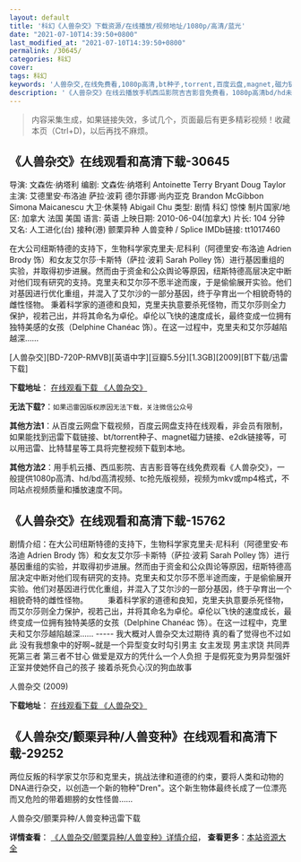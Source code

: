 ```yaml
---
layout: default
title: '科幻《人兽杂交》下载资源/在线播放/视频地址/1080p/高清/蓝光'
date: "2021-07-10T14:39:50+0800"
last_modified_at: "2021-07-10T14:39:50+0800"
permalink: /30645/
categories: 科幻
cover:
tags: 科幻
keywords: '人兽杂交,在线免费看,1080p高清,bt种子,torrent,百度云盘,magnet,磁力链,迅雷下载资源'
description: '《人兽杂交》在线云播放手机西瓜影院吉吉影音免费看，1080p高清bd/hd未删减完整版和tc抢先枪版，mkv/mp4格式，附带bt/torrent种子、magnet/磁力链、百度云盘、网盘资源迅雷下载链接'
---
```


>内容采集生成，如果链接失效，多试几个，页面最后有更多精彩视频！收藏本页（Ctrl+D)，以后再找不麻烦。


## 《人兽杂交》在线观看和高清下载-30645

导演: 文森佐·纳塔利 编剧: 文森佐·纳塔利 Antoinette Terry Bryant Doug Taylor 主演: 艾德里安·布洛迪 萨拉·波莉 德尔菲娜·尚内亚克 Brandon McGibbon Simona Maicanescu 大卫·休莱特 Abigail Chu 类型: 剧情 科幻 惊悚 制片国家/地区: 加拿大 法国 美国 语言: 英语 上映日期: 2010-06-04(加拿大) 片长: 104 分钟 又名: 人工进化(台) 接种(港) 颤栗异种 人兽变种 / Splice IMDb链接: tt1017460

在大公司纽斯特德的支持下，生物科学家克里夫·尼科利（阿德里安·布洛迪 Adrien Brody 饰）和女友艾尔莎·卡斯特（萨拉·波莉 Sarah Polley 饰）进行基因重组的实验，并取得初步进展。然而由于资金和公众舆论等原因，纽斯特德高层决定中断对他们现有研究的支持。克里夫和艾尔莎不愿半途而废，于是偷偷展开实验。他们对基因进行优化重组，并混入了艾尔沙的一部分基因，终于孕育出一个相貌奇特的雌性怪物。 秉着科学家的道德和良知，克里夫执意要杀死怪物，而艾尔莎则全力保护，视若己出，并将其命名为卓伦。卓伦以飞快的速度成长，最终变成一位拥有独特美感的女孩（Delphine Chanéac 饰）。在这一过程中，克里夫和艾尔莎越陷越深……


[人兽杂交][BD-720P-RMVB][英语中字][豆瓣5.5分][1.3GB][2009][BT下载/迅雷下载]

**下载地址**： [在线观看下载 《人兽杂交》](https://www.btdx8.com/torrent/splice_2009.html) 


**无法下载?**：`如果迅雷因版权原因无法下载，关注微信公众号 `

**其他方法1**：从百度云网盘下载视频，百度云网盘支持在线观看，非会员有限制，如果能找到迅雷下载链接、bt/torrent种子、magnet磁力链接、e2dk链接等，可以用迅雷、比特彗星等工具将完整视频下载到本地。

**其他方法2**：用手机云播、西瓜影院、吉吉影音等在线免费观看《人兽杂交》，一般提供1080p高清、hd/bd高清视频、tc抢先版视频，视频为mkv或mp4格式，不同站点视频质量和播放速度不同。


## 《人兽杂交》在线观看和高清下载-15762

剧情介绍：在大公司纽斯特德的支持下，生物科学家克里夫·尼科利（阿德里安·布洛迪 Adrien Brody 饰）和女友艾尔莎·卡斯特（萨拉·波莉 Sarah Polley 饰）进行基因重组的实验，并取得初步进展。然而由于资金和公众舆论等原因，纽斯特德高层决定中断对他们现有研究的支持。克里夫和艾尔莎不愿半途而废，于是偷偷展开实验。他们对基因进行优化重组，并混入了艾尔沙的一部分基因，终于孕育出一个相貌奇特的雌性怪物。  　　秉着科学家的道德和良知，克里夫执意要杀死怪物，而艾尔莎则全力保护，视若己出，并将其命名为卓伦。卓伦以飞快的速度成长，最终变成一位拥有独特美感的女孩（Delphine Chanéac 饰）。在这一过程中，克里夫和艾尔莎越陷越深…… ----- 我大概对人兽杂交太过期待 真的看了觉得也不过如此 没有我想象中的好啊~就是一个异型变女时勾引男主 女主发现 男主求饶 共同弄死第三者 第三者不甘心 做爱是双方的凭什么一个人负担 于是假死变为男异型强奸正室并使她怀自己的孩子 接着杀死负心汉的狗血故事


人兽杂交 (2009)

**下载地址**： [在线观看下载 《人兽杂交》](https://www.btbtdy.me/btdy/dy4441.html) 


## 《人兽杂交/颤栗异种/人兽变种》在线观看和高清下载-29252

两位反叛的科学家艾尔莎和克里夫，挑战法律和道德的约束，要将人类和动物的DNA进行杂交，以创造一个新的物种"Dren"。这个新生物体最终长成了一位漂亮而又危险的带着翅膀的女性怪兽……


人兽杂交/颤栗异种/人兽变种迅雷下载

**详情查看**： [《人兽杂交/颤栗异种/人兽变种》详情介绍](/movie/29252/)， **查看更多**：[本站资源大全](/movie/t/all/)

